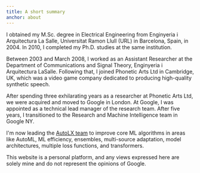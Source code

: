 ```yaml
---
title: A short summary
anchor: about
---
```


I obtained my M.Sc. degree in Electrical Engineering from Enginyeria i Arquitectura La Salle, Universitat Ramon Llull (URL) in Barcelona, Spain, in 2004. In 2010, I completed my Ph.D. studies at the same institution.

Between 2003 and March 2008, I worked as an Assistant Researcher at the Department of Communications and Signal Theory, Enginyeria i Arquitectura LaSalle. Following that, I joined Phonetic Arts Ltd in Cambridge, UK, which was a video game company dedicated to producing high-quality synthetic speech.

After spending three exhilarating years as a researcher at Phonetic Arts Ltd, we were acquired and moved to Google in London. At Google, I was appointed as a technical lead manager of the research team. After five years, I transitioned to the Research and Machine Intelligence team in Google NY.

I'm now leading the [AutoLX team](/index.html#research) to improve core ML algorithms in areas like AutoML, ML efficiency, ensembles, multi-source adaptation, model architectures, multiple loss functions, and transformers.

This website is a personal platform, and any views expressed here are solely mine and do not represent the opinions of Google.
